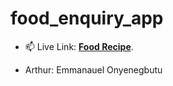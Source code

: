 # food_enquiry_app

- 📫 Live Link: **[Food Recipe](https://food-enquiry-app-ixx1.vercel.app/)**.


- Arthur: Emmanauel Onyenegbutu
